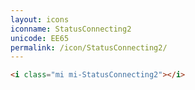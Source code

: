 ```yaml
---
layout: icons
iconname: StatusConnecting2
unicode: EE65
permalink: /icon/StatusConnecting2/
---
```


``` html
<i class="mi mi-StatusConnecting2"></i>
```
